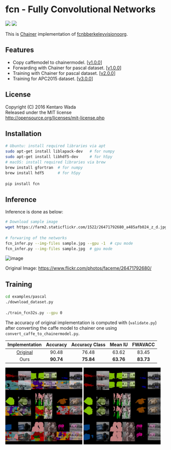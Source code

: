 fcn - Fully Convolutional Networks
==================================

[![](https://badge.fury.io/gh/wkentaro%2Ffcn.svg)](https://badge.fury.io/gh/wkentaro%2Ffcn)
[![](https://api.travis-ci.org/wkentaro/fcn.svg?branch=master)](https://travis-ci.org/wkentaro/fcn)

This is [Chainer](https://github.com/pfnet/chainer.git) implementation of
[fcnbberkeleyvisionoorg](https://github.com/shelhamer/fcn.berkeleyvision.org.git).

Features
--------

- Copy caffemodel to chainermodel.  [[v1.0.0](https://github.com/wkentaro/fcn/releases/tag/v1.0.0)]
- Forwarding with Chainer for pascal dataset.  [[v1.0.0](https://github.com/wkentaro/fcn/releases/tag/v1.0.0)]
- Training with Chainer for pascal dataset.  [[v2.0.0](https://github.com/wkentaro/fcn/releases/tag/v2.0.0)]
- Training for APC2015 dataset.  [[v3.0.0](https://github.com/wkentaro/fcn/releases/tag/v3.0.0)]

License
-------

Copyright (C) 2016 Kentaro Wada\
Released under the MIT license\
<http://opensource.org/licenses/mit-license.php>

Installation
------------

```bash
# Ubuntu: install required libraries via apt
sudo apt-get install liblapack-dev   # for numpy
sudo apt-get install libhdf5-dev     # for h5py
# macOS: install required libraries via brew
brew install gfortran  # for numpy
brew install hdf5      # for h5py

pip install fcn
```

Inference
---------

Inference is done as below:

```bash
# Download sample image
wget https://farm2.staticflickr.com/1522/26471792680_a485afb024_z_d.jpg -O sample.jpg

# forwaring of the networks
fcn_infer.py --img-files sample.jpg --gpu -1  # cpu mode
fcn_infer.py --img-files sample.jpg  # gpu mode
```

![image](static/fcn8s_26471792680.jpg)

Original Image: <https://www.flickr.com/photos/faceme/26471792680/>

Training
--------

```bash
cd examples/pascal
./download_dataset.py

./train_fcn32s.py --gpu 0
```

The accuracy of original implementation is computed with (`validate.py`) after converting the caffe model to chainer one
using `convert_caffe_to_chainermodel.py`.

| Implementation | Accuracy | Accuracy Class | Mean IU | FWAVACC |
|:--------------:|:--------:|:--------------:|:-------:|:-------:|
| [Original](https://github.com/shelhamer/fcn.berkeleyvision.org/tree/master/voc-fcn32s) | 90.48 | 76.48 | 63.62 | 83.45 |
| Ours | **90.74** | **75.84** | **63.76** | **83.73** |

<img src="examples/pascal/static/fcn32s_iters.gif" width="48%" /> <img src="examples/pascal/static/fcn32s_iter00084000.jpg" width="48%" />
